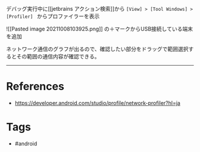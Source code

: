 デバッグ実行中に[[jetbrains アクション検索]]から
`[View] > [Tool Windows] > [Profiler] `
からプロファイラーを表示

![[Pasted image 20211008103925.png]]
の＋マークからUSB接続している端末を追加

ネットワーク通信のグラフが出るので、確認したい部分をドラッグで範囲選択するとその範囲の通信内容が確認できる。

---
# References
- https://developer.android.com/studio/profile/network-profiler?hl=ja

# Tags
- #android 